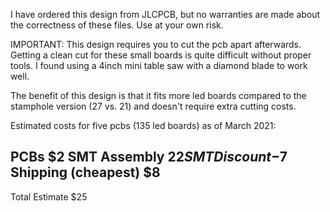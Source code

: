 I have ordered this design from JLCPCB, but no warranties are made about 
the correctness of these files.  Use at your own risk.

IMPORTANT:  This design requires you to cut the pcb apart afterwards. 
            Getting a clean cut for these small boards is quite difficult
            without proper tools.  I found using a 4inch mini table saw with
            a diamond blade to work well.

The benefit of this design is that it fits more led boards compared to the 
stamphole version (27 vs. 21) and doesn't require extra cutting costs.  

Estimated costs for five pcbs (135 led boards) as of March 2021:

PCBs                 $2
SMT Assembly        $22
SMT Discount        -$7
Shipping (cheapest)  $8
-----------------------
Total Estimate      $25
